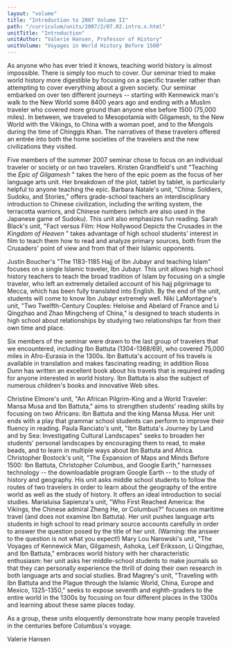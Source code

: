 ```yaml
---
layout: "volume"
title: "Introduction to 2007 Volume II"
path: "/curriculum/units/2007/2/07.02.intro.x.html"
unitTitle: "Introduction"
unitAuthor: "Valerie Hansen, Professor of History"
unitVolume: "Voyages in World History Before 1500"
---
```

<body>
<p>
As anyone who has ever tried it knows, teaching world history is almost impossible. There is simply too much to cover. Our seminar tried to make world history more digestible by focusing on a specific traveler rather than attempting to cover everything about a given society. Our seminar embarked on over ten different journeys -- starting with Kennewick man's walk to the New World some 8400 years ago and ending with a Muslim traveler who covered more ground than anyone else before 1500 (75,000 miles). In between, we traveled to Mesopotamia with Gilgamesh, to the New World with the Vikings, to China with a woman poet, and to the Mongols during the time of Chinggis Khan. The narratives of these travelers offered an entrée into both the home societies of the travelers and the new civilizations they visited.
</p>
<p>
Five members of the summer 2007 seminar chose to focus on an individual traveler or society or on two travelers. Kristen Grandfield's unit "Teaching the
<i>
Epic of Gilgamesh
</i>
" takes the hero of the epic poem as the focus of her language arts unit. Her breakdown of the plot, tablet by tablet, is particularly helpful to anyone teaching the epic. Barbara Natale's unit, "China: Soldiers, Sudoku, and Stories," offers grade-school teachers an interdisciplinary introduction to Chinese civilization, including the writing system, the terracotta warriors, and Chinese numbers (which are also used in the Japanese game of Sudoku). This unit also emphasizes fun reading. Sarah Black's unit, "Fact versus Film: How Hollywood Depicts the Crusades in the
<i>
Kingdom of Heaven
</i>
" takes advantage of high school students' interest in film to teach them how to read and analyze primary sources, both from the Crusaders' point of view and from that of their Islamic opponents.
</p>
<p>
Justin Boucher's "The 1183-1185 Hajj of Ibn Jubayr and teaching Islam" focuses on a single Islamic traveler, Ibn Jubayr. This unit allows high school history teachers to teach the broad tradition of Islam by focusing on a single traveler, who left an extremely detailed account of his hajj pilgrimage to Mecca, which has been fully translated into English. By the end of the unit, students will come to know Ibn Jubayr extremely well. Niki LaMontagne's unit, "Two Twelfth-Century Couples: Heloise and Abelard of France and Li Qingzhao and Zhao Mingcheng of China," is designed to teach students in high school about relationships by studying two relationships far from their own time and place.
</p>
<p>
Six members of the seminar were drawn to the last group of travelers that we encountered, including Ibn Battuta (1304-1368/69), who covered 75,000 miles in Afro-Eurasia in the 1300s. Ibn Battuta's account of his travels is available in translation and makes fascinating reading; in addition Ross Dunn has written an excellent book about his travels that is required reading for anyone interested in world history. Ibn Battuta is also the subject of numerous children's books and innovative Web sites.
</p>
<p>
Christine Elmore's unit, "An African Pilgrim-King and a World Traveler: Mansa Musa and Ibn Battuta," aims to strengthen students' reading skills by focusing on two Africans: Ibn Battuta and the king Mansa Musa. Her unit ends with a play that grammar school students can perform to improve their fluency in reading. Paula Ranciato's unit, "Ibn Battuta's Journey by Land and by Sea: Investigating Cultural Landscapes" seeks to broaden her students' personal landscapes by encouraging them to read, to make beads, and to learn in multiple ways about Ibn Battuta and Africa. Christopher Bostock's unit, "The Expansion of Maps and Minds Before 1500: Ibn Battuta, Christopher Columbus, and Google Earth," harnesses technology -- the downloadable program Google Earth -- to the study of history and geography. His unit asks middle school students to follow the routes of two travelers in order to learn about the geography of the entire world as well as the study of history. It offers an ideal introduction to social studies. Marialuisa Sapienza's unit, "Who First Reached America: the Vikings, the Chinese admiral Zheng He, or Columbus?" focuses on maritime travel (and does not examine Ibn Battuta). Her unit pushes language arts students in high school to read primary source accounts carefully in order to answer the question posed by the title of her unit. (Warning: the answer to the question is not what you expect!) Mary Lou Narowski's unit, "The Voyages of Kennewick Man, Gilgamesh, Ashoka, Leif Eriksson, Li Qingzhao, and Ibn Battuta," embraces world history with her characteristic enthusiasm: her unit asks her middle-school students to make journals so that they can personally experience the thrill of doing their own research in both language arts and social studies. Brad Magrey's unit, "Traveling with Ibn Battuta and the Plague through the Islamic World, China, Europe and Mexico, 1325-1350," seeks to expose seventh and eighth-graders to the entire world in the 1300s by focusing on four different places in the 1300s and learning about these same places today.
</p>
<p>
As a group, these units eloquently demonstrate how many people traveled in the centuries before Columbus's voyage.
</p>
<p>
Valerie Hansen
</p>
</body>
